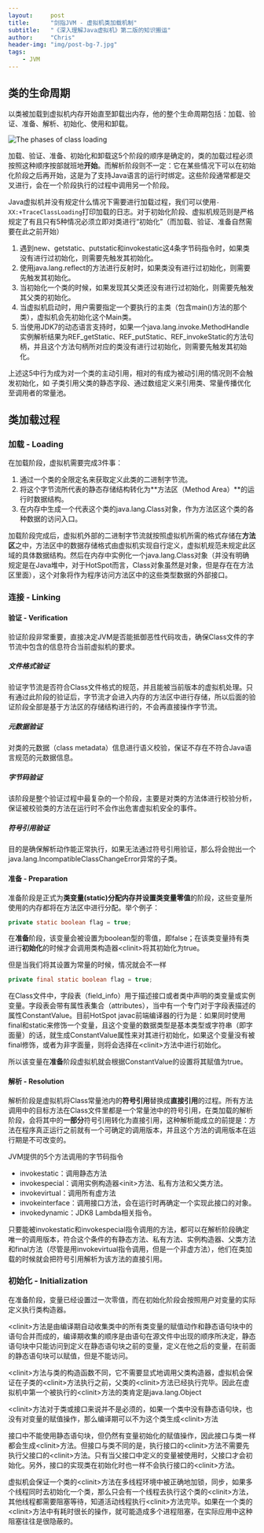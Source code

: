 ```yaml
---
layout:     post
title:      "剑指JVM - 虚拟机类加载机制"
subtitle:   "《深入理解Java虚拟机》第二版的知识搬运"
author:     "Chris"
header-img: "img/post-bg-7.jpg"
tags:
    - JVM
---
```



## 类的生命周期

以类被加载到虚拟机内存开始直至卸载出内存，他的整个生命周期包括：加载、验证、准备、解析、初始化、使用和卸载。

![The phases of class loading](http://www.techjava.de/wp-content/uploads/JavaClassLoading/clphases.gif)

加载、验证、准备、初始化和卸载这5个阶段的顺序是确定的，类的加载过程必须按照这种顺序按部就班地**开始**。而解析阶段则不一定：它在某些情况下可以在初始化阶段之后再开始，这是为了支持Java语言的运行时绑定。这些阶段通常都是交叉进行，会在一个阶段执行的过程中调用另一个阶段。

Java虚拟机并没有规定什么情况下需要进行加载过程，我们可以使用`-XX:+TraceClassLoading`打印加载的日志。对于初始化阶段、虚拟机规范则是严格规定了有且只有5种情况必须立即对类进行“初始化”（而加载、验证、准备自然需要在此之前开始）

1. 遇到new、getstatic、putstatic和invokestatic这4条字节码指令时，如果类没有进行过初始化，则需要先触发其初始化。
2. 使用java.lang.reflect的方法进行反射时，如果类没有进行过初始化，则需要先触发其初始化。
3. 当初始化一个类的时候，如果发现其父类还没有进行过初始化，则需要先触发其父类的初始化。
4. 当虚拟机启动时，用户需要指定一个要执行的主类（包含main()方法的那个类），虚拟机会先初始化这个Main类。
5. 当使用JDK7的动态语言支持时，如果一个java.lang.invoke.MethodHandle实例解析结果为REF_getStatic、REF_putStatic、REF_invokeStatic的方法句柄，并且这个方法句柄所对应的类没有进行过初始化，则需要先触发其初始化。

上述这5中行为成为对一个类的主动引用，相对的有成为被动引用的情况则不会触发初始化，如 子类引用父类的静态字段、通过数组定义来引用类、常量传播优化至调用者的常量池。

## 类加载过程

### 加载 - Loading

在加载阶段，虚拟机需要完成3件事：

1. 通过一个类的全限定名来获取定义此类的二进制字节流。
2. 将这个字节流所代表的静态存储结构转化为**方法区（Method Area）**的运行时数据结构。
3. 在内存中生成一个代表这个类的java.lang.Class对象，作为方法区这个类的各种数据的访问入口。

加载阶段完成后，虚拟机外部的二进制字节流就按照虚拟机所需的格式存储在**方法区**之中，方法区中的数据存储格式由虚拟机实现自行定义，虚拟机规范未规定此区域的具体数据结构。然后在内存中实例化一个java.lang.Class对象（并没有明确规定是在Java堆中，对于HotSpot而言，Class对象虽然是对象，但是存在在方法区里面），这个对象将作为程序访问方法区中的这些类型数据的外部接口。

### 连接 - Linking

#### 验证 - Verification

验证阶段非常重要，直接决定JVM是否能抵御恶性代码攻击，确保Class文件的字节流中包含的信息符合当前虚拟机的要求。

##### 文件格式验证

验证字节流是否符合Class文件格式的规范，并且能被当前版本的虚拟机处理。只有通过此阶段的验证后，字节流才会进入内存的方法区中进行存储，所以后面的验证阶段全部是基于方法区的存储结构进行的，不会再直接操作字节流。

##### 元数据验证

对类的元数据（class metadata）信息进行语义校验，保证不存在不符合Java语言规范的元数据信息。

##### 字节码验证

该阶段是整个验证过程中最复杂的一个阶段，主要是对类的方法体进行校验分析，保证被校验类的方法在运行时不会作出危害虚拟机安全的事件。

##### 符号引用验证

目的是确保解析动作能正常执行，如果无法通过符号引用验证，那么将会抛出一个java.lang.IncompatibleClassChangeError异常的子类。

#### 准备 - Preparation

准备阶段是正式为**类变量(static)**分配内存并设置类变量**零值**的阶段，这些变量所使用的内存都将在方法区中进行分配。举个例子：

```java
private static boolean flag = true;
```

在**准备**阶段，该变量会被设置为boolean型的零值，即false；在该类变量持有类进行**初始化**的时候才会调用类构造器\<clinit>将其初始化为true。

但是当我们将其设置为常量的时候，情况就会不一样

```java
private final static boolean flag = true;
```

在Class文件中，字段表（field_info）用于描述接口或者类中声明的类变量或实例变量。字段表会带有属性表集合（attributes），当中有一个专门对于字段表描述的属性ConstantValue。目前HotSpot javac前端编译器的行为是：如果同时使用final和static来修饰一个变量，且这个变量的数据类型是基本类型或字符串（即字面量）的话，就生成ConstantValue属性来对其进行初始化，如果这个变量没有被final修饰，或者为非字面量，则将会选择在\<clinit>方法中进行初始化。

所以该变量在**准备**阶段虚拟机就会根据ConstantValue的设置将其赋值为true。

#### 解析 - Resolution

解析阶段是虚拟机将Class常量池内的**符号引用**替换成**直接引用**的过程。所有方法调用中的目标方法在Class文件里都是一个常量池中的符号引用，在类加载的解析阶段，会将其中的**一部分**符号引用转化为直接引用，这种解析能成立的前提是：方法在程序真正运行之前就有一个可确定的调用版本，并且这个方法的调用版本在运行期是不可改变的。

JVM提供的5个方法调用的字节码指令

- invokestatic：调用静态方法
- invokespecial：调用实例构造器\<init>方法、私有方法和父类方法。
- invokevirtual：调用所有虚方法
- invokeinterface：调用接口方法，会在运行时再确定一个实现此接口的对象。
- invokedynamic：JDK8 Lambda相关指令。

只要能被invokestatic和invokespecial指令调用的方法，都可以在解析阶段确定唯一的调用版本，符合这个条件的有静态方法、私有方法、实例构造器、父类方法和final方法（尽管是用invokevirtual指令调用，但是一个非虚方法），他们在类加载的时候就会把符号引用解析为该方法的直接引用。

### 初始化 - Initialization

在准备阶段，变量已经设置过一次零值，而在初始化阶段会按照用户对变量的实际定义执行类构造器。

\<clinit>方法是由编译期自动收集类中的所有类变量的赋值动作和静态语句块中的语句合并而成的，编译期收集的顺序是由语句在源文件中出现的顺序所决定，静态语句块中只能访问到定义在静态语句块之前的变量，定义在他之后的变量，在前面的静态语句块可以赋值，但是不能访问。

\<clinit>方法与类的构造函数不同，它不需要显式地调用父类构造器，虚拟机会保证在子类的\<clinit>方法执行之前，父类的\<clinit>方法已经执行完毕。因此在虚拟机中第一个被执行的\<clinit>方法的类肯定是java.lang.Object

\<clinit>方法对于类或接口来说并不是必须的，如果一个类中没有静态语句块，也没有对变量的赋值操作，那么编译期可以不为这个类生成\<clinit>方法

接口中不能使用静态语句块，但仍然有变量初始化的赋值操作，因此接口与类一样都会生成\<clinit>方法。但接口与类不同的是，执行接口的\<clinit>方法不需要先执行父接口的\<clinit>方法。只有当父接口中定义的变量被使用时，父接口才会初始化。另外，接口的实现类在初始化时也一样不会执行接口的\<clinit>方法。

虚拟机会保证一个类的\<clinit>方法在多线程环境中被正确地加锁，同步，如果多个线程同时去初始化一个类，那么只会有一个线程去执行这个类的\<clinit>方法，其他线程都需要阻塞等待，知道活动线程执行\<clinit>方法完毕。如果在一个类的\<clinit>方法中有耗时很长的操作，就可能造成多个进程阻塞，在实际应用中这种阻塞往往是很隐蔽的。